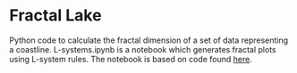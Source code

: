# Fractal Lake
Python code to calculate the fractal dimension of a set of data representing a coastline. L-systems.ipynb is a notebook which generates fractal plots using L-system rules. The notebook is based on code found [here](https://elc.github.io/posts/plotting-fractals-step-by-step-with-python/).

